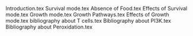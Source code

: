 Introduction.tex
Survival mode.tex
Absence of Food.tex
Effects of Survival mode.tex
Growth mode.tex
Growth Pathways.tex
Effects of Growth mode.tex
bibliography about T cells.tex
Bibliography about PI3K.tex
Bibliography about Peroxidation.tex
